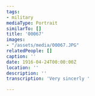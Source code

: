 ```yaml
---
tags:
- military
mediaType: Portrait
similarTo: []
title: '00067'
images:
- "/assets/media/00067.JPG"
relatedPeople: []
caption: ''
date: 1916-04-24T00:00:00Z
location: ''
description: ''
transcription: 'Very sincerly '

---
```

